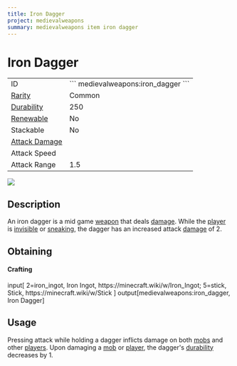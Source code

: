 ```yaml
---
title: Iron Dagger
project: medievalweapons
summary: medievalweapons item iron dagger
---
```

# Iron Dagger
<div class="main_table">
<div class="left_main_table">
<table class="left_table">
    <tbody>
        <tr>
            <td class="first-column">ID</td>
            <td class="second-column">
            ```
            medievalweapons:iron_dagger
            ```
            </td>
        </tr>
        <tr id="linear-top">
            <td class="first-column"><a href="https://minecraft.wiki/w/Rarity" target="_blank">Rarity</a></td>
            <td class="second-column">Common</td>
        </tr>
        <tr id="linear-top">
            <td class="first-column"><a href="https://minecraft.wiki/w/Durability" target="_blank">Durability</a></td>
            <td class="second-column">250</td>
        </tr>
        <tr id="linear-top">
            <td class="first-column"><a href="https://minecraft.wiki/w/Renewable_resource" target="_blank">Renewable</a></td>
            <td class="second-column">No</td>
        </tr>
        <tr id="linear-top">
            <td class="first-column">Stackable</td>
            <td class="second-column">No</td>
        </tr>
        <tr id="linear-top">
            <td class="first-column"><a href="https://minecraft.wiki/w/Damage" target="_blank">Attack Damage</a></td>
            <td class="second-column icon-element" icon-count="5" icon-id="melee" icon-exclusive></td>
        </tr>
        <tr id="linear-top">
            <td class="first-column">Attack Speed</td>
            <td class="second-column icon-element" icon-count="2" icon-id="melee_speed" icon-exclusive></td>
        </tr>
        <tr id="linear-top">
            <td class="first-column">Attack Range</td>
            <td class="second-column">1.5</td>
        </tr>
    </tbody>
</table>
</div>
    <img src="/wiki/assets/medievalweapons/items/iron_dagger.png" loading="lazy" class="right_img_table"/>
</div>

## Description
An iron dagger is a mid game [weapon](https://minecraft.wiki/w/Weapon) that deals [damage](https://minecraft.wiki/w/Damage). While the [player](https://minecraft.wiki/w/Player) is [invisible](https://minecraft.wiki/w/Invisibility) or [sneaking](https://minecraft.wiki/w/Sneaking), the dagger has an increased attack [damage](https://minecraft.wiki/w/Damage) of 2.

## Obtaining
#### Crafting
<div id="crafting-table">
<div class="crafting-element" crafting-type="vanilla_crafting">
input[
    2=iron_ingot, Iron Ingot, https://minecraft.wiki/w/Iron_Ingot;
    5=stick, Stick, https://minecraft.wiki/w/Stick
]
output[medievalweapons:iron_dagger, Iron Dagger]
</div>
</div>

## Usage
Pressing attack while holding a dagger inflicts damage on both [mobs](https://minecraft.wiki/w/Mob) and other [players](https://minecraft.wiki/w/Player). Upon damaging a [mob](https://minecraft.wiki/w/Mob) or [player](https://minecraft.wiki/w/Player), the dagger's [durability](https://minecraft.wiki/w/Durability) decreases by 1.

